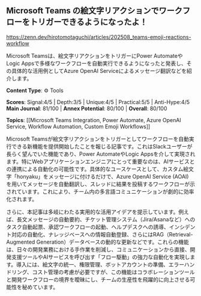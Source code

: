 ## Microsoft Teams の絵文字リアクションでワークフローをトリガーできるようになったよ！

https://zenn.dev/hirotomotaguchi/articles/202508_teams-emoji-reactions-workflow

Microsoft Teamsは、絵文字リアクションをトリガーにPower AutomateやLogic Appsで多様なワークフローを自動実行できるようになったと発表し、その具体的な活用例としてAzure OpenAI Serviceによるメッセージ翻訳などを紹介します。

**Content Type**: ⚙️ Tools

**Scores**: Signal:4/5 | Depth:3/5 | Unique:4/5 | Practical:5/5 | Anti-Hype:4/5
**Main Journal**: 81/100 | **Annex Potential**: 80/100 | **Overall**: 80/100

**Topics**: [[Microsoft Teams Integration, Power Automate, Azure OpenAI Service, Workflow Automation, Custom Emoji Workflows]]

Microsoft Teamsが絵文字リアクションをトリガーとしてワークフローを自動実行できる新機能を提供開始したことを報じる記事です。これはSlackユーザーが長らく望んでいた機能であり、Power AutomateやLogic Appsを介して実現されます。特にWebアプリケーションエンジニアにとって重要なのは、AIサービスとの連携による自動化の可能性です。具体的なユースケースとして、カスタム絵文字「honyaku」をメッセージに付けるだけで、Azure OpenAI Service (AOAI) を用いてメッセージを自動翻訳し、スレッドに結果を投稿するワークフローが示されています。これにより、チーム内の多言語コミュニケーションが劇的に効率化されます。

さらに、本記事は多岐にわたる実用的な活用アイデアを提示しています。例えば、長文メッセージの自動要約、チケット管理システム（Jira/Asanaなど）へのタスク自動起票、承認ワークフローの起動、ヘルプデスクへの誘導、インシデント対応の自動化、ナレッジベースへの情報自動登録、さらにはRAG（Retrieval-Augmented Generation）データベースの動的な更新などです。これらの機能は、日々の開発業務における手作業を削減し、コミュニケーションから直接、開発支援ツールやAIサービスを呼び出す「フロー駆動」の強力な自動化を実現します。導入には、絵文字の統一、権限管理、ボットアカウントの準備、エラーハンドリング、コスト管理の考慮が必要ですが、この機能はコラボレーションツールと開発ワークフローの境界を曖昧にし、チームの生産性を飛躍的に向上させる可能性を秘めています。